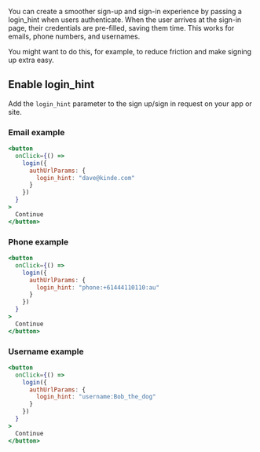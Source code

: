 
You can create a smoother sign-up and sign-in experience by passing a login_hint when users authenticate. When the user arrives at the sign-in page, their credentials are pre-filled, saving them time. This works for emails, phone numbers, and usernames.

You might want to do this, for example, to reduce friction and make signing up extra easy.

## Enable login_hint

Add the `login_hint` parameter to the sign up/sign in request on your app or site. 

### Email example

```jsx
<button
  onClick={() =>
    login({
      authUrlParams: {
        login_hint: "dave@kinde.com"
      }
    })
  }
>
  Continue
</button>
```

### Phone example

```jsx
<button
  onClick={() =>
    login({
      authUrlParams: {
        login_hint: "phone:+61444110110:au"
      }
    })
  }
>
  Continue
</button>
```

### Username example

```jsx
<button
  onClick={() =>
    login({
      authUrlParams: {
        login_hint: "username:Bob_the_dog"
      }
    })
  }
>
  Continue
</button>
```

